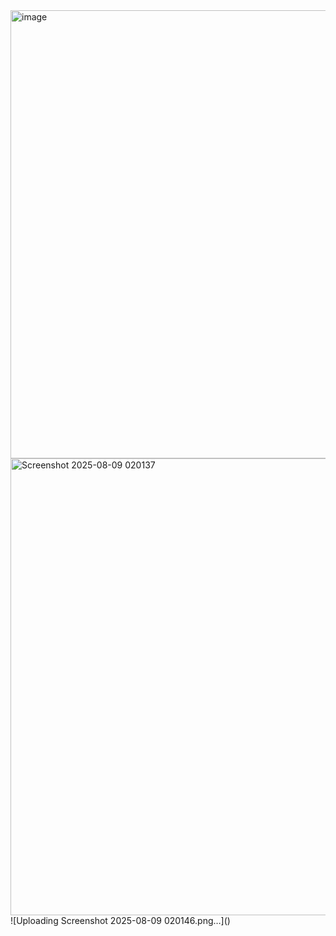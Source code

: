 <img width="1161" height="717" alt="image" src="https://github.com/user-attachments/assets/d955c678-1b10-42b3-9da4-6fc754332e1a" />
<img width="1160" height="731" alt="Screenshot 2025-08-09 020137" src="https://github.com/user-attachments/assets/bf58d960-4103-4860-acc0-7ecc05a4d392" />
![Uploading Screenshot 2025-08-09 020146.png…]()
